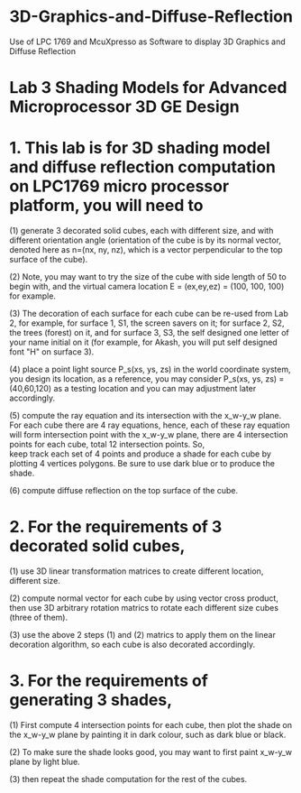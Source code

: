 # 3D-Graphics-and-Diffuse-Reflection
Use of LPC 1769 and McuXpresso as Software to display 3D Graphics and Diffuse Reflection

# Lab 3 Shading Models for Advanced Microprocessor 3D GE Design   

# 1. This lab is for 3D shading model and diffuse reflection computation on LPC1769 micro processor platform, you will need to 
   (1) generate 3 decorated solid cubes, each with different size, and with different orientation angle (orientation of the cube is by its normal 
       vector, denoted here as n=(nx, ny, nz), which is a vector perpendicular  to the top surface of the cube). 
   
   
   (2) Note, you may want to try the size of the cube with side length of 50 
       to begin with, and the virtual camera location E = (ex,ey,ez) = 
       (100, 100, 100) for example.  
   
   
   (3) The decoration of each surface for each cube can be re-used from 
       Lab 2, for example, for surface 1, S1, the screen savers on it; for 
       surface 2, S2, the trees (forest) on it, and for surface 3, S3, the self
       designed one letter of your name initial on it (for example, for 
       Akash, you will put self designed font "H" on surface 3).  
   
   
   (4) place a point light source P_s(xs, ys, zs) in the world coordinate 
       system, you design its location, as a reference, you may consider 
       P_s(xs, ys, zs) = (40,60,120) as a testing location and you can may 
       adjustment later accordingly.  
   
   
   (5) compute the ray equation and its intersection with the x_w-y_w plane.
       For each cube there are 4 ray equations, hence, each of these ray 
       equation will form intersection point with the x_w-y_w plane, there are 
       4 intersection points for each cube, total 12 intersection points. So,  
       keep track each set of 4 points and produce a shade for each cube 
       by plotting 4 vertices polygons. Be sure to use dark blue or to produce
       the shade. 
   
   
   (6) compute diffuse reflection on the top surface of the cube. 

# 2. For the requirements of 3 decorated solid cubes, 
   (1) use 3D linear transformation matrices to create different location, 
       different size.
   
   
   (2) compute normal vector for each cube by using vector cross product, then 
       use 3D arbitrary rotation matrics to rotate each different size cubes 
       (three of them).    
  
  
  (3) use the above 2 steps (1) and (2) matrics to apply them on the linear 
       decoration algorithm, so each cube is also decorated accordingly.    
   
# 3. For the requirements of generating 3 shades, 
   (1) First compute 4 intersection points for each cube, then plot the shade 
       on the x_w-y_w plane by painting it in dark colour, such as dark blue or 
       black. 
   
   
   (2) To make sure the shade looks good, you may want to first paint
       x_w-y_w plane by light blue.  
  
  
  (3) then repeat the shade computation for the rest of the cubes.
